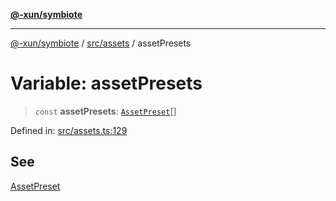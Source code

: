 [**@-xun/symbiote**](../../../README.md)

***

[@-xun/symbiote](../../../README.md) / [src/assets](../README.md) / assetPresets

# Variable: assetPresets

> `const` **assetPresets**: [`AssetPreset`](../enumerations/AssetPreset.md)[]

Defined in: [src/assets.ts:129](https://github.com/Xunnamius/symbiote/blob/167e0f9b786b0a4f8ab8478cb4284deee6916ad7/src/assets.ts#L129)

## See

[AssetPreset](../enumerations/AssetPreset.md)

